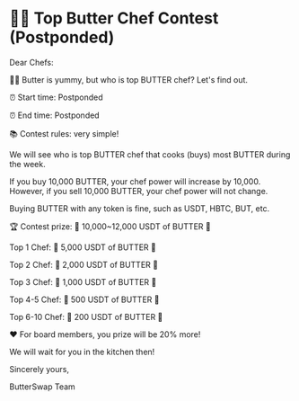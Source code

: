 # 👨‍🍳 Top Butter Chef Contest \(Postponded\)

Dear Chefs: 

👩‍🍳 Butter is yummy, but who is top BUTTER chef? Let's find out.

⏰ Start time: Postponded

⏰ End time: Postponded



📚 Contest rules: very simple!

We will see who is top BUTTER chef that cooks \(buys\) most BUTTER during the week.

If you buy 10,000 BUTTER, your chef power will increase by 10,000. However, if you sell 10,000 BUTTER, your chef power will not change.

Buying BUTTER with any token is fine, such as USDT, HBTC, BUT, etc.



🏆 Contest prize: 🎉 10,000~12,000 USDT of BUTTER 🎉

Top 1 Chef: 🎉 5,000 USDT of BUTTER 🎉

Top 2 Chef: 🎉 2,000 USDT of BUTTER 🎉

Top 3 Chef: 🎉 1,000 USDT of BUTTER 🎉

Top 4-5 Chef: 🎉 500 USDT of BUTTER 🎉

Top 6-10 Chef: 🎉 200 USDT of BUTTER 🎉

❤️ For board members, you prize will be 20% more!

We will wait for you in the kitchen then!



Sincerely yours,

ButterSwap Team

